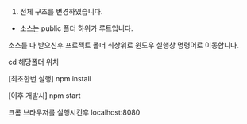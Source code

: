 
1. 전체 구조를 변경하였습니다.
 - 소스는 public 폴더 하위가 루트입니다.

 소스를 다 받으신후
 프로젝트 폴더 최상위로 윈도우 실행창 명령어로 이동합니다.

cd 해당폴더 위치

[최초한번 실행]
npm install


[이후 개발시]
npm start


크롬 브라우저를 실행시킨후 localhost:8080
